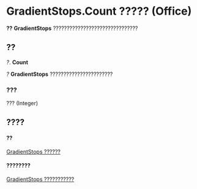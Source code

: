 
# GradientStops.Count ????? (Office)

 **??** **GradientStops** ???????????????????????????????


## ??

 _?_. **Count**

 _?_ **GradientStops** ???????????????????????


### ???

??? (Integer)


## ????


#### ??


[GradientStops ??????](365949f0-29b3-76e1-1163-2ac870f68f7a.md)
#### ????????


[GradientStops ???????????](http://msdn.microsoft.com/library/9cab316d-3302-a119-b02b-54eea372acee%28Office.15%29.aspx)